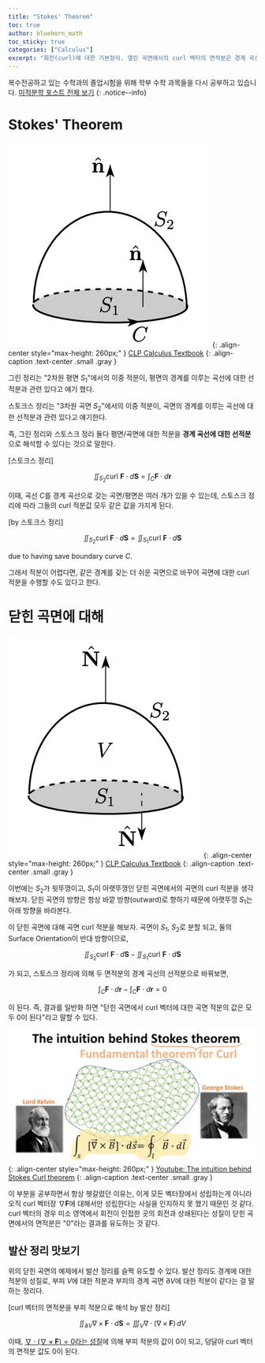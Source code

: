 ```yaml
---
title: "Stokes' Theorem"
toc: true
author: bluehorn_math
toc_sticky: true
categories: ["Calculus"]
excerpt: "회전(curl)에 대한 기본정리. 열린 곡면에서의 curl 벡터의 면적분은 경계 곡선의 선적분과 같고, 닫힌 곡면에서의 curl 벡터의 면적분의 결과는 항상 0이다! 🌀"
---
```



복수전공하고 있는 수학과의 졸업시험을 위해 학부 수학 과목들을 다시 공부하고 있습니다. [미적분학 포스트 전체 보기](/categories/calculus)
{: .notice--info}

# Stokes' Theorem

![](/images/mathematics/calculus-2/stokes-theorem.png){: .align-center style="max-height: 260px;" }
[CLP Calculus Textbook](https://personal.math.ubc.ca/~CLP/CLP4/)
{: .align-caption .text-center .small .gray }

그린 정리는 "2차원 평면 $S_1$"에서의 이중 적분이, 평면의 경계를 이루는 곡선에 대한 선적분과 관련 있다고 얘기 했다.

스토크스 정리는 "3차원 곡면 $S_2$"에서의 이중 적분이, 곡면의 경계를 이루는 곡선에 대한 선적분과 관련 있다고 얘기한다.

즉, 그린 정리와 스토스크 정리 둘다 평면/곡면에 대한 적분을 **경계 곡선에 대한 선적분**으로 해석할 수 있다는 것으로 말한다.

<div class="definition" markdown="1">

[스토크스 정리]

$$
\iint_{S_2} \text{curl } \mathbf{F} \cdot d\mathbf{S} = \int_{C} \mathbf{F} \cdot d \mathbf{r}
$$

</div>

이때, 곡선 $C$를 경계 곡선으로 갖는 곡면/평면은 여러 개가 있을 수 있는데, 스토스크 정리에 따라 그들의 curl 적분값 모두 같은 값을 가지게 된다.

<div class="definition" markdown="1">

[by 스토크스 정리]

$$
\iint_{S_2} \text{curl } \mathbf{F} \cdot d\mathbf{S} = \iint_{S_1} \text{curl } \mathbf{F} \cdot d\mathbf{S}
$$

due to having save boundary curve $C$.

</div>

그래서 적분이 어렵다면, 같은 경계를 갖는 더 쉬운 곡면으로 바꾸어 곡면에 대한 curl 적분을 수행할 수도 있다고 한다.

# 닫힌 곡면에 대해

![](/images/mathematics/calculus-2/stokes-theorem-closed-curve.png){: .align-center style="max-height: 260px;" }
[CLP Calculus Textbook](https://personal.math.ubc.ca/~CLP/CLP4/)
{: .align-caption .text-center .small .gray }

이번에는 $S_2$가 윗뚜껑이고, $S_1$이 아랫뚜껑인 닫힌 곡면에서의 곡면의 curl 적분을 생각해보자. 닫힌 곡면의 방향은 항상 바깥 방향(outward)로 향하기 때문에 아랫뚜껑 $S_1$는 아래 방향을 바라본다.

이 닫힌 곡면에 대해 곡면 curl 적분을 해보자. 곡면이 $S_1$, $S_2$로 분할 되고, 둘의 Surface Orientation이 반대 방향이므로,

$$
\iint_{S_2} \text{curl } \mathbf{F} \cdot d\mathbf{S} - \iint_{S_1} \text{curl } \mathbf{F} \cdot d\mathbf{S}
$$

가 되고, 스토스크 정리에 의해 두 면적분의 경계 곡선의 선적분으로 바꿔보면,

$$
\int_{C} \mathbf{F} \cdot d \mathbf{r} - \int_{C} \mathbf{F} \cdot d \mathbf{r} = 0
$$

이 된다. 즉, 결과를 일반화 하면 "닫힌 곡면에서 curl 벡터에 대한 곡면 적분의 값은 모두 0이 된다"라고 말할 수 있다.

![](/images/mathematics/calculus-2/the-intuition-behind-stokes-curl-theorem.png){: .align-center style="max-height: 260px;" }
[Youtube: The intuition behind Stokes Curl theorem](https://youtu.be/ztvKq1gzrZA?si=wGwsECLw5b4TnXdI)
{: .align-caption .text-center .small .gray }

이 부분을 공부하면서 항상 헷갈렸던 이유는, 이게 모든 벡터장에서 성립하는게 아니라 오직 curl 벡터장 $\nabla \mathbf{F}$에 대해서만 성립한다는 사실을 인지하지 못 했기 때문인 것 같다. curl 벡터의 경우 미소 영역에서 회전이 인접한 곳의 회전과 상쇄된다는 성질이 닫힌 곡면에서의 면적분은 "0"라는 결과를 유도하는 것 같다.

## 발산 정리 맛보기

위의 닫힌 곡면의 예제에서 발산 정리를 슬쩍 유도할 수 있다. 발산 정리도 경계에 대한 적분의 성질로, 부피 $V$에 대한 적분과 부피의 경계 곡면 $\partial V$에 대한 적분이 같다는 걸 말하는 정리다.

<div class="definition" markdown="1">

[curl 벡터의 면적분을 부피 적분으로 해석 by 발산 정리]

$$
\iint_{\partial V}  \nabla \times \mathbf{F} \cdot d\mathbf{S}
= \iiint_{V} \nabla \cdot (\nabla \times \mathbf{F}) \, dV
$$

</div>

이때, [$\nabla \cdot (\nabla \times \mathbf{F}) = 0$라는 성질](/2024/07/24/curl-and-divergence/#curl-and-div)에 의해 부피 적분의 값이 0이 되고, 덩달아 curl 벡터의 면적분 값도 0이 된다.

